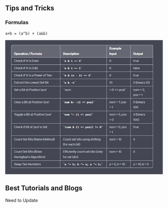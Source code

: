 <h2> Tips and Tricks </h2>
<h3> Formulas </h3>

```
a+b = (a^b) + (a&b)
```


![BasicFormulas](./Images/BasicFormulas.JPG)

<h2> Best Tutorials and Blogs</h2>

Need to Update
